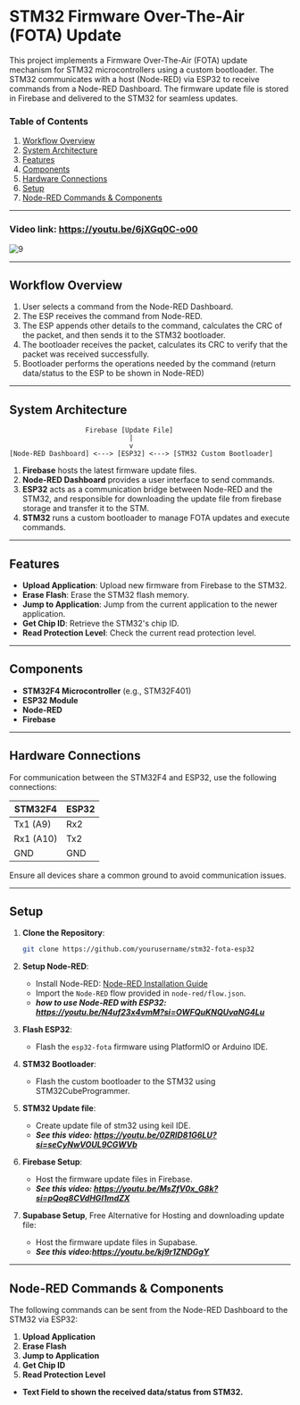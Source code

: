 # STM32 Firmware Over-The-Air (FOTA) Update

This project implements a Firmware Over-The-Air (FOTA) update mechanism for STM32 microcontrollers using a custom bootloader. The STM32 communicates with a host (Node-RED) via ESP32 to receive commands from a Node-RED Dashboard. The firmware update file is stored in Firebase and delivered to the STM32 for seamless updates.

### Table of Contents
1. [Workflow Overview](#workflow-overview)
2. [System Architecture](#system-architecture)
3. [Features](#features)
4. [Components](#components)
5. [Hardware Connections](#hardware-connections)
6. [Setup](#setup)
7. [Node-RED Commands & Components](#node-red-commands--components)

---

### Video link: https://youtu.be/6jXGq0C-o00
![9](https://github.com/user-attachments/assets/6341730e-08d1-4543-8d0b-a93d2e77bd84)

---

## Workflow Overview

1. User selects a command from the Node-RED Dashboard.
2. The ESP receives the command from Node-RED.
3. The ESP appends other details to the command, calculates the CRC of the packet, and then sends it to the STM32 bootloader.
4. The bootloader receives the packet, calculates its CRC to verify that the packet was received successfully.
5. Bootloader performs the operations needed by the command (return data/status to the ESP to be shown in Node-RED)

---

## System Architecture

```
                   Firebase [Update File]
                              |
                              v
[Node-RED Dashboard] <---> [ESP32] <---> [STM32 Custom Bootloader]
```

1. **Firebase** hosts the latest firmware update files.
2. **Node-RED Dashboard** provides a user interface to send commands.
3. **ESP32** acts as a communication bridge between Node-RED and the STM32, and responsible for downloading the update file from firebase storage and transfer it to the STM.
4. **STM32** runs a custom bootloader to manage FOTA updates and execute commands.

---

## Features

- **Upload Application**: Upload new firmware from Firebase to the STM32.
- **Erase Flash**: Erase the STM32 flash memory.
- **Jump to Application**: Jump from the current application to the newer application.
- **Get Chip ID**: Retrieve the STM32's chip ID.
- **Read Protection Level**: Check the current read protection level.

---

## Components

- **STM32F4 Microcontroller** (e.g., STM32F401)
- **ESP32 Module**
- **Node-RED**
- **Firebase**

---

## Hardware Connections

For communication between the STM32F4 and ESP32, use the following connections:

|    **STM32F4**    |   **ESP32**   |
|-------------------|---------------|
| Tx1 (A9)          | Rx2           |
| Rx1 (A10)         | Tx2           |
| GND               | GND           |

Ensure all devices share a common ground to avoid communication issues.

---

## Setup

1. **Clone the Repository**:

   ```bash
   git clone https://github.com/yourusername/stm32-fota-esp32
   ```

2. **Setup Node-RED**:
   - Install Node-RED: [Node-RED Installation Guide](https://nodered.org/docs/getting-started/)
   - Import the `Node-RED` flow provided in `node-red/flow.json`.
   - ***how to use Node-RED with ESP32: https://youtu.be/N4uf23x4vmM?si=OWFQuKNQUvaNG4Lu***

3. **Flash ESP32**:
   - Flash the `esp32-fota` firmware using PlatformIO or Arduino IDE.

4. **STM32 Bootloader**:
   - Flash the custom bootloader to the STM32 using STM32CubeProgrammer.

4. **STM32 Update file**:
   - Create update file of stm32 using keil IDE.
   - ***See this video: https://youtu.be/0ZRID81G6LU?si=seCyNwVOUL9CGWVb***
   
5. **Firebase Setup**:
   - Host the firmware update files in Firebase.
   - ***See this video: https://youtu.be/MsZfV0x_G8k?si=pQoq8CVdHGI1mdZX***
5. **Supabase Setup**, Free Alternative for Hosting and downloading update file: 
   - Host the firmware update files in Supabase.
   - ***See this video:https://youtu.be/kj9r1ZNDGgY***

---

## Node-RED Commands & Components

The following commands can be sent from the Node-RED Dashboard to the STM32 via ESP32:

1. **Upload Application**
2. **Erase Flash**
3. **Jump to Application**
4. **Get Chip ID**
5. **Read Protection Level**
- **Text Field to shown the received data/status from STM32.**
